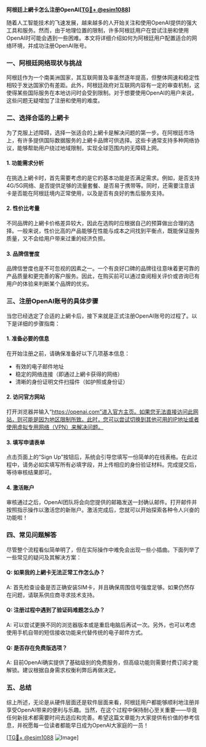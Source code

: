 **阿根廷上網卡怎么注册OpenAI[[TG💪+ @esim1088](https://t.me/s/esim1088)]**

随着人工智能技术的飞速发展，越来越多的人开始关注和使用OpenAI提供的强大工具和服务。然而，由于地理位置的限制，许多阿根廷用户在尝试注册和使用OpenAI时可能会遇到一些困难。本文将详细介绍如何为阿根廷用户配置适合的网络环境，并成功注册OpenAI账号。

### 一、阿根廷网络现状与挑战

阿根廷作为一个南美洲国家，其互联网普及率虽然逐年提高，但整体网速和稳定性相较于发达国家仍有差距。此外，阿根廷政府对互联网内容有一定的审查机制，这使得某些国际服务在本地访问时会受到限制。对于想要使用OpenAI的用户来说，这些问题无疑增加了注册和使用的难度。

### 二、选择合适的上網卡

为了克服上述障碍，选择一张适合的上網卡是解决问题的第一步。在阿根廷市场上，有许多提供国际数据服务的上網卡品牌可供选择。这些卡通常支持多种网络协议，能够帮助用户绕过地域限制，实现全球范围内的无障碍上网。

#### 1. **功能需求分析**
   在挑选上網卡时，首先需要考虑的是它的基本功能是否满足需求。例如，是否支持4G/5G网络、是否提供足够的流量套餐、是否易于携带等。同时，还需要注意该卡是否能在阿根廷境内正常使用，以及是否有良好的售后服务支持。

#### 2. **性价比考量**
   不同品牌的上網卡价格差异较大，因此在选购时应根据自己的预算做出合理的选择。一般来说，性价比高的产品能够在性能与成本之间找到平衡点，既能保证服务质量，又不会给用户带来过重的经济负担。

#### 3. **品牌信誉度**
   品牌信誉度也是不可忽视的因素之一。一个有良好口碑的品牌往往意味着更可靠的产品质量和更完善的客户服务。因此，在购买前可以通过查阅相关评价或咨询已有用户的体验来判断某个品牌的优劣。

### 三、注册OpenAI账号的具体步骤

当您已经选定了合适的上網卡后，接下来就是正式注册OpenAI账号的过程了。以下是详细的步骤指南：

#### 1. **准备必要的信息**
   在开始注册之前，请确保准备好以下几项基本信息：
   - 有效的电子邮件地址
   - 稳定的网络连接（即通过上網卡获得的网络）
   - 清晰的身份证明文件扫描件（如护照或身份证）

#### 2. **访问官方网站**
   打开浏览器并输入“https://openai.com”进入官方主页。如果您无法直接访问此网站，则可能是因为地区限制所致。此时，您可以尝试切换到其他可用的IP地址或者使用虚拟专用网络（VPN）来解决问题。

#### 3. **填写申请表单**
   点击页面上的“Sign Up”按钮后，系统会引导您填写一份简单的在线表格。在此过程中，请务必如实填写所有必填字段，并上传相应的身份验证材料。完成提交后，等待审核结果即可。

#### 4. **激活账户**
   审核通过之后，OpenAI团队将会向您提供的邮箱发送一封确认邮件。打开邮件并按照指示操作以激活您的新账户。激活完成后，您就可以开始探索各种令人兴奋的功能啦！

### 四、常见问题解答

尽管整个流程看似简单明了，但在实际操作中难免会出现一些小插曲。下面列举了一些常见的疑问及其解决方案：

#### Q: 如果我的上網卡无法正常工作怎么办？
A: 首先检查设备是否正确安装SIM卡，并且确保周围信号强度足够。如果仍然存在问题，请联系供应商寻求技术支持。

#### Q: 注册过程中遇到了验证码难题怎么办？
A: 可以尝试更换不同的浏览器版本或是重启电脑后再试一次。另外，也可以考虑使用手机自带的短信接收功能来代替传统的电子邮件方式。

#### Q: 是否存在免费版选项？
A: 目前OpenAI确实提供了基础级别的免费服务，但高级功能则需要付费订阅才能解锁。建议根据自身需求权衡利弊后再做决定。

### 五、总结

综上所述，无论是从硬件层面还是软件层面来看，阿根廷用户都能够顺利地注册并享受OpenAI带来的便利与乐趣。当然，在这个过程中保持耐心至关重要——毕竟任何新技术都需要时间去适应和完善。希望这篇文章能为大家提供有价值的参考信息，并祝愿每一位读者都能早日成为OpenAI大家庭的一员！

[[TG💪+ @esim1088](https://t.me/s/esim1088) ![Image](https://i.postimg.cc/4NQfJmqS/Snipaste-2025-05-13-00-14-12.png)]